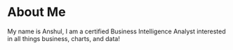 # About Me

My name is Anshul, I am a certified Business Intelligence Analyst interested in all things business, charts, and data!
